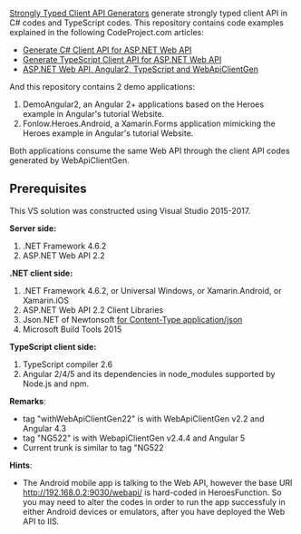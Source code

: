 [Strongly Typed Client API Generators](https://github.com/zijianhuang/webapiclientgen) generate strongly typed client API in C# codes and TypeScript codes. This repository contains code examples explained in the following CodeProject.com articles:

* [Generate C# Client API for ASP.NET Web API](https://www.codeproject.com/Articles/1074039/Generate-Csharp-Client-API-for-ASP-NET-Web-API)
* [Generate TypeScript Client API for ASP.NET Web API](https://www.codeproject.com/Articles/1053601/Generate-TypeScript-Client-API-for-ASP-NET-Web-API)
* [ASP.NET Web API, Angular2, TypeScript and WebApiClientGen](https://www.codeproject.com/Articles/1165571/ASP-NET-Web-API-Angular-TypeScript-and-WebApiClie)


And this repository contains 2 demo applications:
1. DemoAngular2, an Angular 2+ applications based on the Heroes example in Angular's tutorial Website.
1. Fonlow.Heroes.Android, a Xamarin.Forms application mimicking the Heroes example in Angular's tutorial Website.

Both applications consume the same Web API through the client API codes generated by WebApiClientGen.

## Prerequisites

This VS solution was constructed using Visual Studio 2015-2017.

**Server side:**
1. .NET Framework 4.6.2
1. ASP.NET Web API 2.2


**.NET client side:**
1. .NET Framework 4.6.2, or Universal Windows, or Xamarin.Android, or Xamarin.iOS
1. ASP.NET Web API 2.2 Client Libraries
1. Json.NET of Newtonsoft [for Content-Type application/json](http://www.asp.net/web-api/overview/formats-and-model-binding/content-negotiation)
1. Microsoft Build Tools 2015

**TypeScript client side:**
1. TypeScript compiler 2.6
1. Angular 2/4/5 and its dependencies in node_modules supported by Node.js and npm.



**Remarks**:
* tag "withWebApiClientGen22" is with WebApiClientGen v2.2 and Angular 4.3
* tag "NG522" is with WebapiClientGen v2.4.4 and Angular 5
* Current trunk is similar to tag "NG522

**Hints**:
* The Android mobile app is talking to the Web API, however the base URI http://192.168.0.2:9030/webapi/ is hard-coded in HeroesFunction. So you may need to alter the codes in order to run the app successfuly in either Android devices or emulators, after you have deployed the Web API to IIS.